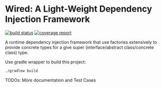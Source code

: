 # Wired: A Light-Weight Dependency Injection Framework
[![build status](https://ada.csse.rose-hulman.edu/CSSE374-Public/Wired/badges/master/build.svg)](https://ada.csse.rose-hulman.edu/CSSE374-Public/Wired/commits/master) 
[![coverage report](https://ada.csse.rose-hulman.edu/CSSE374-Public/Wired/badges/master/coverage.svg)](https://ada.csse.rose-hulman.edu/CSSE374-Public/Wired/commits/master)

A runtime dependency injection framework that use factories extensively to provide concrete types for a give super (interface/abstract class/concrete class) type.

Use gradle wrapper to build this project:
```bash
./gradlew build
```

TODOs: More documentation and Test Cases
